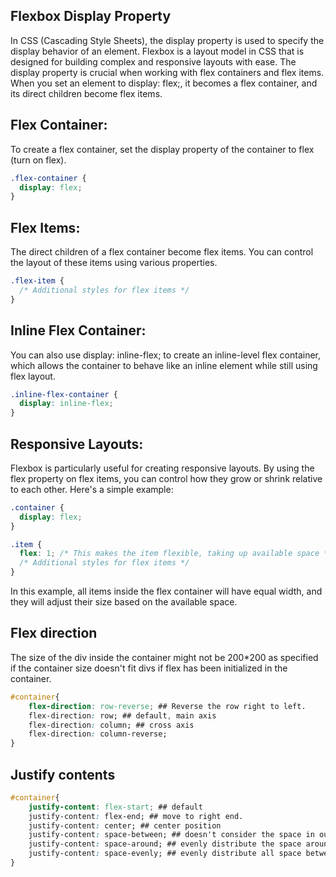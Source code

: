 ## Flexbox Display Property
In CSS (Cascading Style Sheets), the display property is used to specify the display behavior of an element. Flexbox is a layout model in CSS that is designed for building complex and responsive layouts with ease. The display property is crucial when working with flex containers and flex items. When you set an element to display: flex;, it becomes a flex container, and its direct children become flex items.

## Flex Container:

To create a flex container, set the display property of the container to flex (turn on flex).
```css
.flex-container {
  display: flex;
}
```
## Flex Items:

The direct children of a flex container become flex items. You can control the layout of these items using various properties.
```css
.flex-item {
  /* Additional styles for flex items */
}
```
## Inline Flex Container:

You can also use display: inline-flex; to create an inline-level flex container, which allows the container to behave like an inline element while still using flex layout.
```css
.inline-flex-container {
  display: inline-flex;
}
```
## Responsive Layouts:

Flexbox is particularly useful for creating responsive layouts. By using the flex property on flex items, you can control how they grow or shrink relative to each other.
Here's a simple example:

```css
.container {
  display: flex;
}

.item {
  flex: 1; /* This makes the item flexible, taking up available space */
  /* Additional styles for flex items */
}
```
In this example, all items inside the flex container will have equal width, and they will adjust their size based on the available space.
## Flex direction
The size of the div inside the container might not be 200*200 as specified if the container size doesn't fit divs if flex has been initialized in the container.
```css
#container{
    flex-direction: row-reverse; ## Reverse the row right to left.
    flex-direction: row; ## default, main axis
    flex-direction: column; ## cross axis
    flex-direction: column-reverse;
}
```
## Justify contents
```css
#container{
    justify-content: flex-start; ## default
    justify-content: flex-end; ## move to right end.
    justify-content: center; ## center position
    justify-content: space-between; ## doesn't consider the space in outside edges.
    justify-content: space-around; ## evenly distribute the space around them but edges are half.
    justify-content: space-evenly; ## evenly distribute all space between and edge.
}
```